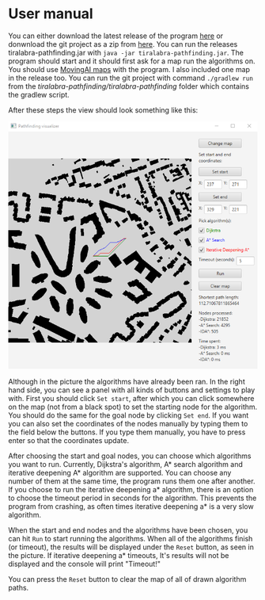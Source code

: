 # User manual

You can either download the latest release of the program [here](https://github.com/Elhefes/tiralabra-pathfinding/releases) or donwnload the git project as a zip from [here](https://github.com/Elhefes/tiralabra-pathfinding/archive/refs/heads/main.zip). You can run the releases tiralabra-pathfinding.jar with ```java -jar tiralabra-pathfinding.jar```. The program should start and it should first ask for a map run the algorithms on. You should use [MovingAI maps](https://www.movingai.com/benchmarks/street/index.html) with the program. I also included one map in the release too. You can run the git project with command ```./gradlew run``` from the *tiralabra-pathfinding/tiralabra-pathfinding* folder which contains the gradlew script.

After these steps the view should look something like this:

![manual](https://github.com/Elhefes/tiralabra-pathfinding/blob/main/documentation/images/manual.png)

Although in the picture the algorithms have already been ran. In the right hand side, you can see a panel with all kinds of buttons and settings to play with. First you should click ```Set start```, after which you can click somewhere on the map (not from a black spot) to set the starting node for the algorithm. You should do the same for the goal node by clicking ```Set end```. If you want you can also set the coordinates of the nodes manually by typing them to the field below the buttons. If you type them manually, you have to press enter so that the coordinates update.

After choosing the start and goal nodes, you can choose which algorithms you want to run. Currently, Dijkstra's algorithm, A* search algorithm and iterative deepening A* algorithm are supported. You can choose any number of them at the same time, the program runs them one after another. If you choose to run the iterative deepening a* algorithm, there is an option to choose the timeout period in seconds for the algorithm. This prevents the program from crashing, as often times iterative deepening a* is a very slow algorithm.

When the start and end nodes and the algorithms have been chosen, you can hit ```Run``` to start running the algorithms. When all of the algorithms finish (or timeout), the results will be displayed under the ```Reset``` button, as seen in the picture. If iterative deepening a* timeouts, It's results will not be displayed and the console will print "Timeout!"

You can press the ```Reset``` button to clear the map of all of drawn algorithm paths.
